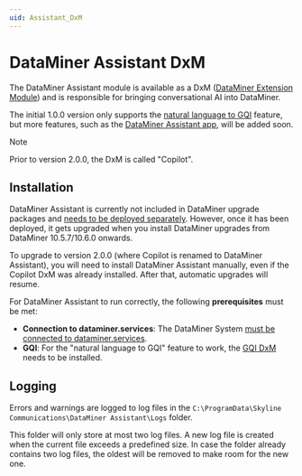 ```yaml
---
uid: Assistant_DxM
---
```


# DataMiner Assistant DxM

The DataMiner Assistant module is available as a DxM ([DataMiner Extension Module](xref:DataMinerExtensionModules)) and is responsible for bringing conversational AI into DataMiner.

The initial 1.0.0 version only supports the [natural language to GQI](xref:NL2GQI) feature, but more features, such as the [DataMiner Assistant app](xref:DataMinerAssistant), will be added soon.

> [!NOTE]
> Prior to version 2.0.0, the DxM is called "Copilot".

## Installation

DataMiner Assistant is currently not included in DataMiner upgrade packages and [needs to be deployed separately](xref:Managing_cloud-connected_nodes#deploying-a-dxm-on-a-dms-node). However, once it has been deployed, it gets upgraded when you install DataMiner upgrades from DataMiner 10.5.7/10.6.0 onwards.<!-- RN 42896 -->

To upgrade to version 2.0.0 (where Copilot is renamed to DataMiner Assistant), you will need to install DataMiner Assistant manually, even if the Copilot DxM was already installed. After that, automatic upgrades will resume.

For DataMiner Assistant to run correctly, the following **prerequisites** must be met:

- **Connection to dataminer.services**: The DataMiner System [must be connected to dataminer.services](xref:Connecting_your_DataMiner_System_to_the_cloud).
- **GQI**: For the "natural language to GQI" feature to work, the [GQI DxM](xref:GQI_DxM) needs to be installed.

## Logging

Errors and warnings are logged to log files in the `C:\ProgramData\Skyline Communications\DataMiner Assistant\Logs` folder.

This folder will only store at most two log files. A new log file is created when the current file exceeds a predefined size. In case the folder already contains two log files, the oldest will be removed to make room for the new one.
